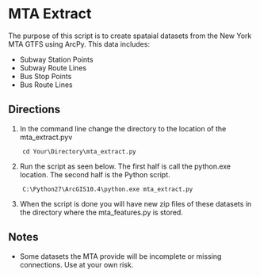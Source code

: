 # MTA Extract

The purpose of this script is to create spataial datasets from the New York MTA GTFS using ArcPy. This data includes:

* Subway Station Points
* Subway Route Lines
* Bus Stop Points
* Bus Route Lines

## Directions
1. In the command line change the directory to the location of the mta_extract.pyv

```
    cd Your\Directory\mta_extract.py
```

2. Run the script as seen below. The first half is call the python.exe location. The second half is the Python script.

```
    C:\Python27\ArcGIS10.4\python.exe mta_extract.py
```

3. When the script is done you will have new zip files of these datasets in the directory where the mta_features.py is stored.

## Notes
* Some datasets the MTA provide will be incomplete or missing connections. Use at your own risk.
